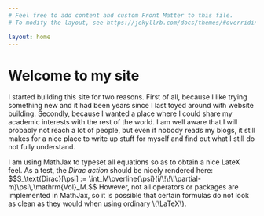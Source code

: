 ```yaml
---
# Feel free to add content and custom Front Matter to this file.
# To modify the layout, see https://jekyllrb.com/docs/themes/#overriding-theme-defaults

layout: home
---
```


<script id="MathJax-script" src="https://cdn.jsdelivr.net/npm/mathjax@3/es5/tex-mml-chtml.js"></script>

<h1>Welcome to my site</h1>

I started building this site for two reasons. First of all, because I like trying something new and it had been years since I last toyed around with website building. Secondly, because I wanted a place where I could share my academic interests with the rest of the world. I am well aware that I will probably not reach a lot of people, but even if nobody reads my blogs, it still makes for a nice place to write up stuff for myself and find out what I still do not fully understand.

<p>
I am using MathJax to typeset all equations so as to obtain a nice LateX feel. As a test, the <i>Dirac action</i> should be nicely rendered here:
$$S_\text{Dirac}[\psi] := \int_M\overline{\psi}(i/\!\!\!\partial-m)\psi\,\mathrm{Vol}_M.$$
However, not all operators or packages are implemented in MathJax, so it is possible that certain formulas do not look as clean as they would when using ordinary \(\LaTeX\).
</p>